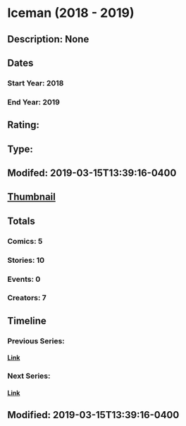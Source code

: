 # Iceman (2018 - 2019)
## Description: None
## Dates
### Start Year: 2018
### End Year: 2019
## Rating: 
## Type: 
## Modifed: 2019-03-15T13:39:16-0400
## [Thumbnail](http://i.annihil.us/u/prod/marvel/i/mg/9/03/5b901c4742829.jpg)
## Totals
### Comics: 5
### Stories: 10
### Events: 0
### Creators: 7
## Timeline
### Previous Series: 
#### [Link]()
### Next Series: 
#### [Link]()
## Modified: 2019-03-15T13:39:16-0400